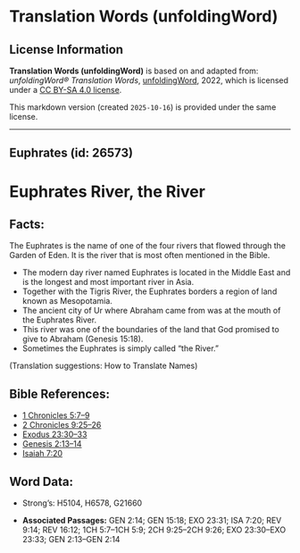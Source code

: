 # Translation Words (unfoldingWord)

## License Information

**Translation Words (unfoldingWord)** is based on and adapted from: _unfoldingWord® Translation Words_, [unfoldingWord](https://unfoldingword.org/utw), 2022, which is licensed under a [CC BY-SA 4.0 license](https://creativecommons.org/licenses/by-sa/4.0/legalcode.en).

This markdown version (created `2025-10-16`) is provided under the same license.



--------------------------------

## Euphrates (id: 26573)

Euphrates River, the River
==========================

Facts:
------

The Euphrates is the name of one of the four rivers that flowed through the Garden of Eden. It is the river that is most often mentioned in the Bible.

* The modern day river named Euphrates is located in the Middle East and is the longest and most important river in Asia.
* Together with the Tigris River, the Euphrates borders a region of land known as Mesopotamia.
* The ancient city of Ur where Abraham came from was at the mouth of the Euphrates River.
* This river was one of the boundaries of the land that God promised to give to Abraham (Genesis 15:18\).
* Sometimes the Euphrates is simply called “the River.”

(Translation suggestions: How to Translate Names)

Bible References:
-----------------

* [1 Chronicles 5:7–9](https://ref.ly/1Chr5:7-1Chr5:9)
* [2 Chronicles 9:25–26](https://ref.ly/2Chr9:25-2Chr9:26)
* [Exodus 23:30–33](https://ref.ly/Exod23:30-Exod23:33)
* [Genesis 2:13–14](https://ref.ly/Gen2:13-Gen2:14)
* [Isaiah 7:20](https://ref.ly/Isa7:20)

Word Data:
----------

* Strong’s: H5104, H6578, G21660

* **Associated Passages:** GEN 2:14; GEN 15:18; EXO 23:31; ISA 7:20; REV 9:14; REV 16:12; 1CH 5:7–1CH 5:9; 2CH 9:25–2CH 9:26; EXO 23:30–EXO 23:33; GEN 2:13–GEN 2:14

